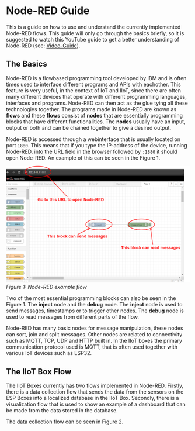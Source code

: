 # Node-RED Guide

This is a guide on how to use and understand the currently implemented Node-RED flows. This guide will only go through the basics briefly, so it is suggested to watch this YouTube guide to get a better understanding of Node-RED (see: [Video-Guide](https://www.youtube.com/watch?v=3AR432bguOY&ab_channel=OptoVideo)).

## The Basics

Node-RED is a flowbased programming tool developed by IBM and is often times used to interface different programs and APIs with eachother. This feature is very useful, in the context of IoT and IIoT, since there are often many different devices that operate with different programming languages, interfaces and programs. Node-RED can then act as the glue tying all these technologies together. The programs made in Node-RED are known as **flows** and these **flows** consist of **nodes** that are essentially programming blocks that have different functionalities. The **nodes** usually have an input, output or both and can be chained together to give a desired output.

Node-RED is accessed through a webinterface that is usually located on port `1880`. This means that if you type the IP-address of the device, running Node-RED, into the URL field in the browser followed by `:1880` it should open Node-RED. An example of this can be seen in the Figure 1.

![Figure](../figures/node-red-guide-1.png)
*Figure 1: Node-RED example flow*

Two of the most essential programming blocks can also be seen in the Figure 1. The **inject** node and the **debug** node. The **inject** node is used to send messages, timestamps or to trigger other nodes. The **debug** node is used to read messages from different parts of the flow.

Node-RED has many basic nodes for message manipulation, these nodes can sort, join and split messages. Other nodes are related to connectivity such as MQTT, TCP, UDP and HTTP built in. In the IIoT boxes the primary communication protocol used is MQTT, that is often used together with various IoT devices such as ESP32.

## The IIoT Box Flow

The IIoT Boxes currently has two flows implemented in Node-RED. Firstly, there is a data collection flow that sends the data from the sensors on the ESP Boxes into a localized database in the IIoT Box. Secondly, there is a visualization flow that is used to show an example of a dashboard that can be made from the data stored in the database.

The data collection flow can be seen in Figure 2.